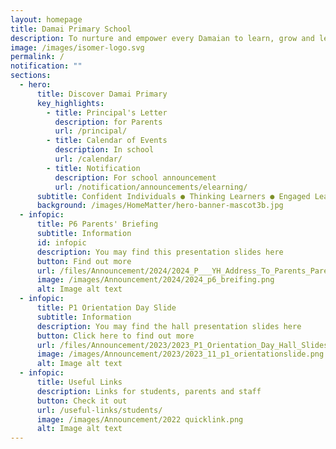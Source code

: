 ```yaml
---
layout: homepage
title: Damai Primary School
description: To nurture and empower every Damaian to learn, grow and lead.
image: /images/isomer-logo.svg
permalink: /
notification: ""
sections:
  - hero:
      title: Discover Damai Primary
      key_highlights:
        - title: Principal's Letter
          description: for Parents
          url: /principal/
        - title: Calendar of Events
          description: In school
          url: /calendar/
        - title: Notification
          description: For school announcement
          url: /notification/announcements/elearning/
      subtitle: Confident Individuals ● Thinking Learners ● Engaged Leaders
      background: /images/HomeMatter/hero-banner-mascot3b.jpg
  - infopic:
      title: P6 Parents' Briefing
      subtitle: Information
      id: infopic
      description: You may find this presentation slides here
      button: Find out more
      url: /files/Announcement/2024/2024_P___YH_Address_To_Parents_Parents_Briefing_P6.pdf
      image: /images/Announcement/2024/2024_p6_breifing.png
      alt: Image alt text
  - infopic:
      title: P1 Orientation Day Slide
      subtitle: Information
      description: You may find the hall presentation slides here
      button: Click here to find out more
      url: /files/Announcement/2023/2023_P1_Orientation_Day_Hall_Slides_Website.pdf
      image: /images/Announcement/2023/2023_11_p1_orientationslide.png
      alt: Image alt text
  - infopic:
      title: Useful Links
      description: Links for students, parents and staff
      button: Check it out
      url: /useful-links/students/
      image: /images/Announcement/2022 quicklink.png
      alt: Image alt text
---
```

